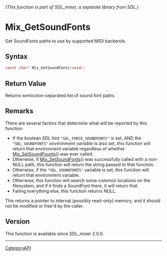 ###### (This function is part of SDL_mixer, a separate library from SDL.)
# Mix_GetSoundFonts

Get SoundFonts paths to use by supported MIDI backends.

## Syntax

```c
const char* Mix_GetSoundFonts(void);

```

## Return Value

Returns semicolon-separated list of sound font paths.

## Remarks

There are several factors that determine what will be reported by this
function:

- If the boolean _SDL hint_ `"SDL_FORCE_SOUNDFONTS"` is set, AND the
  `"SDL_SOUNDFONTS"` _environment variable_ is also set, this function will
  return that environment variable regardless of whether
  [Mix_SetSoundFounts](Mix_SetSoundFounts.md)() was ever called.
- Otherwise, if [Mix_SetSoundFonts](Mix_SetSoundFonts.md)() was successfully
  called with a non-NULL path, this function will return the string passed
  to that function.
- Otherwise, if the `"SDL_SOUNDFONTS"` variable is set, this function will
  return that environment variable.
- Otherwise, this function will search some common locations on the
  filesystem, and if it finds a SoundFont there, it will return that.
- Failing everything else, this function returns NULL.

This returns a pointer to internal (possibly read-only) memory, and it
should not be modified or free'd by the caller.

## Version

This function is available since SDL_mixer 2.0.0.

----
[CategoryAPI](CategoryAPI.md)
